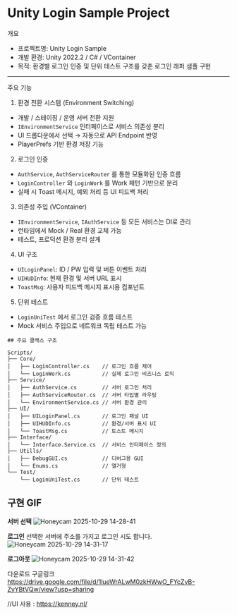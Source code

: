 # Unity Login Sample Project

개요
- 프로젝트명: Unity Login Sample  
- 개발 환경: Unity 2022.2 / C# / VContainer  
- 목적: 환경별 로그인 인증 및 단위 테스트 구조를 갖춘 로그인 래퍼 샘플 구현  

---

주요 기능

1. 환경 전환 시스템 (Environment Switching)
- 개발 / 스테이징 / 운영 서버 전환 지원  
- `IEnvironmentService` 인터페이스로 서비스 의존성 분리  
- UI 드롭다운에서 선택 → 자동으로 API Endpoint 반영  
- PlayerPrefs 기반 환경 저장 기능

2. 로그인 인증
- `AuthService`, `AuthServiceRouter` 를 통한 모듈화된 인증 흐름  
- `LoginController` 와 `LoginWork` 를 Work 패턴 기반으로 분리  
- 실패 시 Toast 메시지, 예외 처리 등 UI 피드백 처리

3. 의존성 주입 (VContainer)
- `IEnvironmentService`, `IAuthService` 등 모든 서비스는 DI로 관리  
- 런타임에서 Mock / Real 환경 교체 가능  
- 테스트, 프로덕션 환경 분리 설계

4. UI 구조
- `UILoginPanel`: ID / PW 입력 및 버튼 이벤트 처리  
- `UIHUDInfo`: 현재 환경 및 서버 URL 표시  
- `ToastMsg`: 사용자 피드백 메시지 표시용 컴포넌트

5. 단위 테스트
- `LoginUniTest` 에서 로그인 검증 흐름 테스트  
- Mock 서비스 주입으로 네트워크 독립 테스트 가능

```
## 주요 클래스 구조

Scripts/
├── Core/
│   ├── LoginController.cs    // 로그인 흐름 제어
│   └── LoginWork.cs          // 실제 로그인 비즈니스 로직
├── Service/
│   ├── AuthService.cs        // 서버 로그인 처리
│   ├── AuthServiceRouter.cs  // 서버 타입별 라우팅
│   └── EnvironmentService.cs // 서버 환경 관리
├── UI/
│   ├── UILoginPanel.cs       // 로그인 패널 UI
│   ├── UIHUDInfo.cs          // 환경/서버 표시 UI
│   └── ToastMsg.cs           // 토스트 메시지
├── Interface/
│   └── Interface.Service.cs  // 서비스 인터페이스 정의
├── Utills/
│   ├── DebugGUI.cs           // 디버그용 GUI
│   └── Enums.cs              // 열거형
└── Test/
    └── LoginUniTest.cs       // 단위 테스트
```
## 구현 GIF
**서버 선택**
![Honeycam 2025-10-29 14-28-41](https://github.com/user-attachments/assets/68e25204-4584-48f2-ae02-f04ba4de92d8)

**로그인**
선택한 서버에 주소를 가지고 로그인 시도 합니다.
![Honeycam 2025-10-29 14-31-17](https://github.com/user-attachments/assets/fe8bf8eb-79ac-47b6-a0ff-b0c0e5d4f776)

**로그아웃**
![Honeycam 2025-10-29 14-31-42](https://github.com/user-attachments/assets/07c5c9d3-1346-49e6-ab04-1bba1b6a1f08)

다운로드 구글링크
https://drive.google.com/file/d/1lueWrALwM0zkHWwO_FYcZvB-ZyYBtVQw/view?usp=sharing

//UI 사용 : https://kenney.nl/

